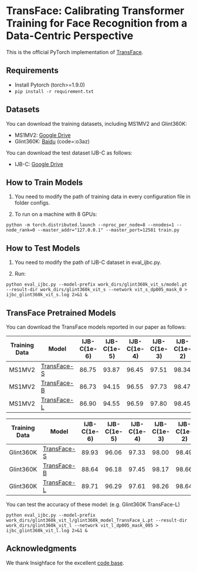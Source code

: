 # TransFace: Calibrating Transformer Training for Face Recognition from a Data-Centric Perspective
This is the official PyTorch implementation of [TransFace](https://arxiv.org/abs/2308.10133).

## Requirements
* Install Pytorch (torch>=1.9.0)
* ```pip install -r requirement.txt```
 
## Datasets
You can download the training datasets, including MS1MV2 and Glint360K:
* MS1MV2: [Google Drive](https://drive.google.com/file/d/1SXS4-Am3bsKSK615qbYdbA_FMVh3sAvR/view)
* Glint360K: [Baidu](https://pan.baidu.com/share/init?surl=GsYqTTt7_Dn8BfxxsLFN0w) (code=:o3az)

You can download the test dataset IJB-C as follows:
* IJB-C: [Google Drive](https://drive.google.com/file/d/1aC4zf2Bn0xCVH_ZtEuQipR2JvRb1bf8o/view) 

## How to Train Models
1. You need to modify the path of training data in every configuration file in folder configs.

2. To run on a machine with 8 GPUs:
```
python -m torch.distributed.launch --nproc_per_node=8 --nnodes=1 --node_rank=0 --master_addr="127.0.0.1" --master_port=12581 train.py 
```

## How to Test Models
1. You need to modify the path of IJB-C dataset in eval_ijbc.py.

2. Run:
```
python eval_ijbc.py --model-prefix work_dirs/glint360k_vit_s/model.pt --result-dir work_dirs/glint360k_vit_s --network vit_s_dp005_mask_0 > ijbc_glint360k_vit_s.log 2>&1 &
```


## TransFace Pretrained Models 

You can download the TransFace models reported in our paper as follows:

| Training Data | Model | IJB-C(1e-6) | IJB-C(1e-5) | IJB-C(1e-4) | IJB-C(1e-3) | IJB-C(1e-2) | IJB-C(1e-1) |
| ------ | ------ | ------ | ------ | ------ | ------ | ------ | ------ |
| MS1MV2 | [TransFace-S](https://drive.google.com/file/d/1UZWCg7jNESDv8EWs7mxQSswCMGbAZNF4/view?usp=share_link) | 86.75 | 93.87 | 96.45 | 97.51 | 98.34 | 98.99 |
| MS1MV2 | [TransFace-B](https://drive.google.com/file/d/16O-q30mH8d3lECqa5eJd8rABaUlNhQ0K/view?usp=share_link) | 86.73 | 94.15 | 96.55 | 97.73 | 98.47 | 99.11 |
| MS1MV2 | [TransFace-L](https://drive.google.com/file/d/1uXUFT6ujEPqvCTHzONsp6-DMIc24Cc85/view?usp=share_link) | 86.90 | 94.55 | 96.59 | 97.80 | 98.45 | 99.04 |

| Training Data | Model | IJB-C(1e-6) | IJB-C(1e-5) | IJB-C(1e-4) | IJB-C(1e-3) | IJB-C(1e-2) | IJB-C(1e-1) |
| ------ | ------ | ------ | ------ | ------ | ------ | ------ | ------ |
| Glint360K | [TransFace-S](https://drive.google.com/file/d/18Zh_zMlYttKVIGArmDYNEchIvUSH5FQ1/view?usp=share_link) | 89.93 | 96.06 | 97.33 | 98.00 | 98.49 | 99.11 |
| Glint360K | [TransFace-B](https://drive.google.com/file/d/13IezvOo5GvtGVsRap2s5RVqtIl1y0ke5/view?usp=share_link) | 88.64 | 96.18 | 97.45 | 98.17 | 98.66 | 99.23 |
| Glint360K | [TransFace-L](https://drive.google.com/file/d/1jXL_tidh9KqAS6MgeinIk2UNWmEaxfb0/view?usp=share_link) | 89.71 | 96.29 | 97.61 | 98.26 | 98.64 | 99.19 |

You can test the accuracy of these model: (e.g. Glint360K TransFace-L)
```
python eval_ijbc.py --model-prefix work_dirs/glint360k_vit_l/glint360k_model_TransFace_L.pt --result-dir work_dirs/glint360k_vit_l --network vit_l_dp005_mask_005 > ijbc_glint360k_vit_l.log 2>&1 &
```

## Acknowledgments
We thank Insighface for the excellent [code base](https://github.com/deepinsight/insightface/tree/master/recognition/arcface_torch).

